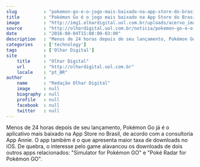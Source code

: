 ```yaml
---
slug          : "pokemon-go-e-o-jogo-mais-baixado-na-app-store-do-brasil"
title         : "Pokémon Go é o jogo mais baixado na App Store do Brasil"
image         : "http://img1.olhardigital.uol.com.br/uploads/acervo_imagens/2016/07/20160711112728_660_420.jpg"
source        : "http://olhardigital.uol.com.br/noticia/pokemon-go-e-o-jogo-mais-baixado-na-app-store-do-brasil/60915"
date          : "2016-08-04T15:08:00-03:00"
description   : "Menos de 24 horas depois de seu lançamento, Pokémon Go já é o aplicativo mais baixado na App Store no Brasil, de acordo com a consultoria App Annie. O app também é o que apresenta maior taxa de downloads no iOS. De quebra, o interesse pelo game alavancou os downloads de dois outros apps relacionados: 'Simulator for Pokémon GO' e 'Poké Radar for Pokémon GO'."
categories    : ['technology']
tags          : ['Olhar Digital']
site          :
    title     : "Olhar Digital"
    url       : "http://olhardigital.uol.com.br"
    locale    : "pt_BR"
author        :
    name      : "Redação Olhar Digital"
    image     : null
    biography : null
    profile   : null
    facebook  : null
    twitter   : null
---
```


Menos de 24 horas depois de seu lançamento, Pokémon Go já é o aplicativo mais baixado na App Store no Brasil, de acordo com a consultoria App Annie. O app também é o que apresenta maior taxa de downloads no iOS. De quebra, o interesse pelo game alavancou os downloads de dois outros apps relacionados: "Simulator for Pokémon GO" e "Poké Radar for Pokémon GO".
